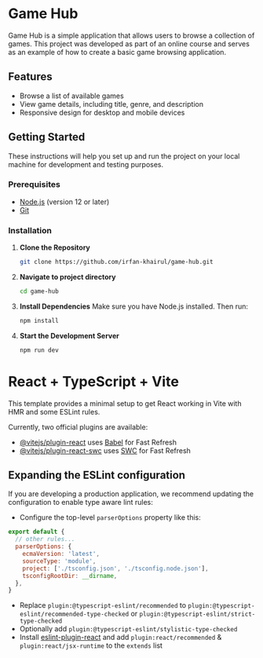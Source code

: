 # Game Hub

Game Hub is a simple application that allows users to browse a collection of games. This project was developed as part of an online course and serves as an example of how to create a basic game browsing application.

## Features

- Browse a list of available games
- View game details, including title, genre, and description
- Responsive design for desktop and mobile devices

## Getting Started

These instructions will help you set up and run the project on your local machine for development and testing purposes.

### Prerequisites

- [Node.js](https://nodejs.org/) (version 12 or later)
- [Git](https://git-scm.com/)

### Installation

1. **Clone the Repository**

   ```bash
   git clone https://github.com/irfan-khairul/game-hub.git

2. **Navigate to project directory**

   ```bash
   cd game-hub
   
3. **Install Dependencies**
Make sure you have Node.js installed. Then run:

   ```bash
   npm install

4. **Start the Development Server**

    ```bash
    npm run dev

# React + TypeScript + Vite

This template provides a minimal setup to get React working in Vite with HMR and some ESLint rules.

Currently, two official plugins are available:

- [@vitejs/plugin-react](https://github.com/vitejs/vite-plugin-react/blob/main/packages/plugin-react/README.md) uses [Babel](https://babeljs.io/) for Fast Refresh
- [@vitejs/plugin-react-swc](https://github.com/vitejs/vite-plugin-react-swc) uses [SWC](https://swc.rs/) for Fast Refresh

## Expanding the ESLint configuration

If you are developing a production application, we recommend updating the configuration to enable type aware lint rules:

- Configure the top-level `parserOptions` property like this:

```js
export default {
  // other rules...
  parserOptions: {
    ecmaVersion: 'latest',
    sourceType: 'module',
    project: ['./tsconfig.json', './tsconfig.node.json'],
    tsconfigRootDir: __dirname,
  },
}
```

- Replace `plugin:@typescript-eslint/recommended` to `plugin:@typescript-eslint/recommended-type-checked` or `plugin:@typescript-eslint/strict-type-checked`
- Optionally add `plugin:@typescript-eslint/stylistic-type-checked`
- Install [eslint-plugin-react](https://github.com/jsx-eslint/eslint-plugin-react) and add `plugin:react/recommended` & `plugin:react/jsx-runtime` to the `extends` list
